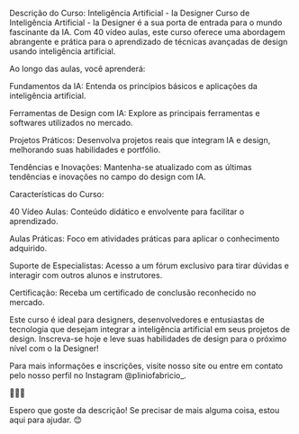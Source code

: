 Descrição do Curso: Inteligência Artificial - Ia Designer
Curso de Inteligência Artificial - Ia Designer é a sua porta de entrada para o mundo fascinante da IA. Com 40 vídeo aulas, este curso oferece uma abordagem abrangente e prática para o aprendizado de técnicas avançadas de design usando inteligência artificial.

Ao longo das aulas, você aprenderá:

Fundamentos da IA: Entenda os princípios básicos e aplicações da inteligência artificial.

Ferramentas de Design com IA: Explore as principais ferramentas e softwares utilizados no mercado.

Projetos Práticos: Desenvolva projetos reais que integram IA e design, melhorando suas habilidades e portfólio.

Tendências e Inovações: Mantenha-se atualizado com as últimas tendências e inovações no campo do design com IA.

Características do Curso:

40 Vídeo Aulas: Conteúdo didático e envolvente para facilitar o aprendizado.

Aulas Práticas: Foco em atividades práticas para aplicar o conhecimento adquirido.

Suporte de Especialistas: Acesso a um fórum exclusivo para tirar dúvidas e interagir com outros alunos e instrutores.

Certificação: Receba um certificado de conclusão reconhecido no mercado.

Este curso é ideal para designers, desenvolvedores e entusiastas de tecnologia que desejam integrar a inteligência artificial em seus projetos de design. Inscreva-se hoje e leve suas habilidades de design para o próximo nível com o Ia Designer!

Para mais informações e inscrições, visite nosso site ou entre em contato pelo nosso perfil no Instagram @pliniofabricio_.

🚀🎨🧠

Espero que goste da descrição! Se precisar de mais alguma coisa, estou aqui para ajudar. 😊
